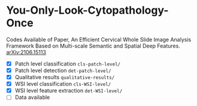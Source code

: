 # You-Only-Look-Cytopathology-Once
Codes Available of Paper, An Efficient Cervical Whole Slide Image Analysis Framework Based on Multi-scale Semantic and Spatial Deep Features. [arXiv:2106.15113](https://arxiv.org/abs/2106.15113)

- [x] Patch level classification `cls-patch-level/`
- [x] Patch level detection `det-patch-level/`
- [x] Qualitative results `qualitative-results/`
- [x] WSI level classification `cls-WSI-level/`
- [x] WSI level feature extraction `det-WSI-level/`
- [ ] Data available
